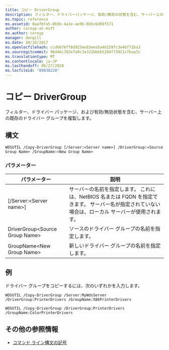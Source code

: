 ```yaml
---
title: コピー DriverGroup
description: フィルター、ドライバーパッケージ、有効/無効の状態を含む、サーバー上の既存のドライバーグループを複製する、コピー DriverGroup の参照記事。
ms.topic: reference
ms.assetid: 0aaf6fa5-8b5b-4a1e-ae9b-8b5c6d89f571
author: coreyp-at-msft
ms.author: coreyp
manager: dongill
ms.date: 10/16/2017
ms.openlocfilehash: ccd6676ff0d925ee83eea5a4b159fc3e4bf72ba3
ms.sourcegitcommit: 96d46c702e7a9c3a321bbbb5284f73911c7baa3c
ms.translationtype: MT
ms.contentlocale: ja-JP
ms.lasthandoff: 08/27/2020
ms.locfileid: "89038220"
---
```

# <a name="copy-drivergroup"></a>コピー DriverGroup

フィルター、ドライバー パッケージ、および有効/無効状態を含む、サーバー上の既存のドライバー グループを複製します。

## <a name="syntax"></a>構文

```
WDSUTIL /Copy-DriverGroup [/Server:<Server name>] /DriverGroup:<Source Group Name> /GroupName:<New Group Name>
```

### <a name="parameters"></a>パラメーター

|パラメーター|説明|
|---------|-----------|
|[/Server:\<Server name>]|サーバーの名前を指定します。 これには、NetBIOS 名または FQDN を指定できます。 サーバー名が指定されていない場合は、ローカル サーバーが使用されます。|
|DriverGroup\<Source Group Name>|ソースのドライバー グループの名前を指定します。|
|GroupName\<New Group Name>|新しいドライバー グループの名前を指定します。|

## <a name="examples"></a>例

ドライバー グループをコピーするには、次のいずれかを入力します。
```
WDSUTIL /Copy-DriverGroup /Server:MyWdsServer /DriverGroup:PrinterDrivers /GroupName:X86PrinterDrivers
```
```
WDSUTIL /Copy-DriverGroup /DriverGroup:PrinterDrivers /GroupName:ColorPrinterDrivers
```

## <a name="additional-references"></a>その他の参照情報

- [コマンド ライン構文の記号](command-line-syntax-key.md)